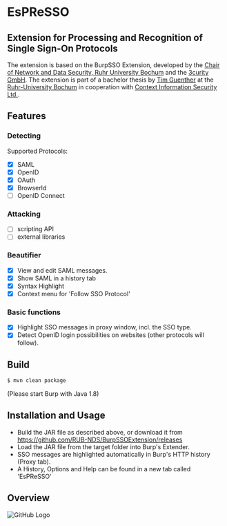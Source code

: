 # EsPReSSO
## Extension for Processing and Recognition of Single Sign-On Protocols

The extension is based on the BurpSSO Extension, developed by the [Chair of Network and Data Security, Ruhr University 
Bochum](http://nds.rub.de/) and the [3curity GmbH](http://3curity.de/). The extension is part of a bachelor thesis by [Tim Guenther](https://github.com/TimGuenther) at the [Ruhr-University Bochum](http://rub.de/) in cooperation with [Context Information Security Ltd.](http://contextis.com/).

## Features

### Detecting
Supported Protocols:
- [x] SAML
- [x] OpenID
- [x] OAuth
- [x] BrowserId
- [ ] OpenID Connect

### Attacking
- [ ] scripting API
- [ ] external libraries

### Beautifier
- [x] View and edit SAML messages.
- [x] Show SAML in a history tab
- [x] Syntax Highlight
- [x] Context menu for 'Follow SSO Protocol'

### Basic functions
- [x] Highlight SSO messages in proxy window, incl. the SSO type.
- [x] Detect OpenID login possibilities on websites (other protocols will follow).

## Build
```bash
$ mvn clean package
```
(Please start Burp with Java 1.8)

## Installation and Usage

- Build the JAR file as described above, or download it from https://github.com/RUB-NDS/BurpSSOExtension/releases
- Load the JAR file from the target folder into Burp's Extender.
- SSO messages are highlighted automatically in Burp's HTTP history (Proxy tab).
- A History, Options and Help can be found in a new tab called 'EsPReSSO'

## Overview
![GitHub Logo](/doc/EsPReSSOFull.png)
